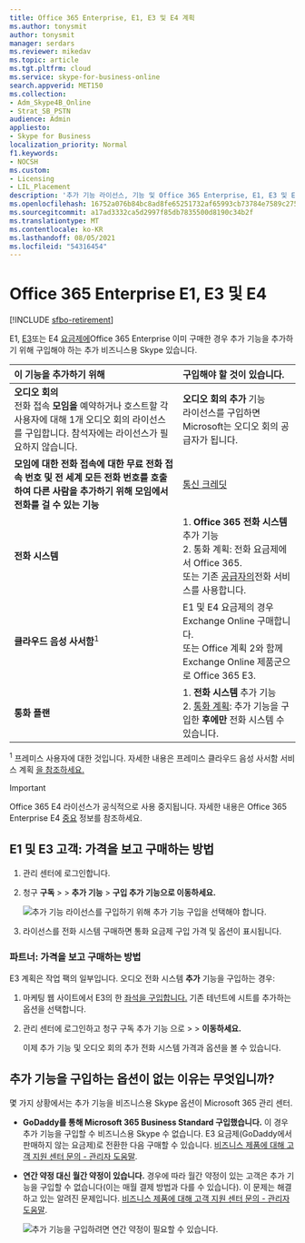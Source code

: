 ```yaml
---
title: Office 365 Enterprise, E1, E3 및 E4 계획
ms.author: tonysmit
author: tonysmit
manager: serdars
ms.reviewer: mikedav
ms.topic: article
ms.tgt.pltfrm: cloud
ms.service: skype-for-business-online
search.appverid: MET150
ms.collection:
- Adm_Skype4B_Online
- Strat_SB_PSTN
audience: Admin
appliesto:
- Skype for Business
localization_priority: Normal
f1.keywords:
- NOCSH
ms.custom:
- Licensing
- LIL_Placement
description: '추가 기능 라이선스, 기능 및 Office 365 Enterprise, E1, E3 및 E4 요금제에 대해 자세히 알아보습니다. '
ms.openlocfilehash: 16752a076b84bc8ad8fe65251732af65993cb73784e7589c275fd42ac71c4352
ms.sourcegitcommit: a17ad3332ca5d2997f85db7835500d8190c34b2f
ms.translationtype: MT
ms.contentlocale: ko-KR
ms.lasthandoff: 08/05/2021
ms.locfileid: "54316454"
---
```

# <a name="office-365-enterprise-e1-e3-and-e4"></a>Office 365 Enterprise E1, E3 및 E4

[!INCLUDE [sfbo-retirement](../../../Hub/includes/sfbo-retirement.md)]

E1, [E3](https://products.office.com/business/office-365-enterprise-e3-business-software)또는 E4 [요금제에](https://products.office.com/business/office-365-enterprise-e1-business-software)Office 365 Enterprise 이미 구매한 경우 추가 기능을 추가하기 위해 구입해야 하는 추가 비즈니스용 Skype 있습니다.

| 이 기능을 추가하기 위해 | 구입해야 할 것이 있습니다. |
|:-----|:-----|
|**오디오 회의** <br/> 전화 접속 **모임을** 예약하거나 호스트할 각 사용자에 대해 1개 오디오 회의 라이선스를 구입합니다. 참석자에는 라이선스가 필요하지 않습니다. |**오디오 회의 추가** 기능 <br/>라이선스를 구입하면 Microsoft는 오디오 회의 공급자가 됩니다. |
|**모임에 대한 전화 접속에 대한 무료 전화 접속 번호 및 전 세계 모든 전화 번호를 호출하여 다른 사람을 추가하기 위해 모임에서 전화를 걸 수 있는 기능** |[통신 크레딧](/microsoftteams/add-funds-and-manage-communications-credits)|
|**전화 시스템** |1. **Office 365 전화 시스템** 추가 기능 <br/> 2. 통화 계획: [](/MicrosoftTeams/calling-plans-for-office-365) 전화 요금제에서 Office 365. <br/>  또는 기존 [공급자의](../../skype-for-business-and-microsoft-teams-add-on-licensing/skype-for-business-and-microsoft-teams-add-on-licensing.md#bkmk_existing)전화 서비스를 사용합니다.  |
|**클라우드 음성 사서함**<sup>1</sup> |E1 및 E4 요금제의 경우 Exchange Online 구매합니다. <br/>또는 Office 계획 2와 함께 Exchange Online 제품군으로 Office 365 E3. |
|**통화 플랜** |1. **전화 시스템** 추가 기능 <br/> 2. [통화 계획](/MicrosoftTeams/calling-plans-for-office-365): 추가 기능을 구입한 **후에만** 전화 시스템 수 있습니다. |

<sup>1</sup> 프레미스 사용자에 대한 것입니다. 자세한 내용은 프레미스 클라우드 음성 사서함 서비스 계획 [을 참조하세요.](/skypeforbusiness/hybrid/plan-cloud-voicemail)
   
> [!IMPORTANT]
> Office 365 E4 라이선스가 공식적으로 사용 중지됩니다. 자세한 내용은 Office 365 Enterprise E4 [중요](https://support.office.com/article/important-information-for-office-365-enterprise-e4-customers-f9572348-43a2-43fa-a3d8-3b6c9c042147) 정보를 참조하세요.
  
## <a name="e1-and-e3-customers-how-to-see-prices-and-buy"></a>E1 및 E3 고객: 가격을 보고 구매하는 방법
<a name="bkmk_buypremium"> </a>

1. 관리 센터에 로그인합니다.

2. 청구 **구독**  >    >  **추가 기능**  >  **구입 추가 기능으로 이동하세요.**

   ![추가 기능 라이선스를 구입하기 위해 추가 기능 구입을 선택해야 합니다.](../../images/fc4d7506-4ee9-4e39-be54-0622edffb77a.png)

3. 라이선스를 전화 시스템  구매하면 통화 요금제 구입 가격 및 옵션이 표시됩니다.

### <a name="partners-how-to-see-prices-and-buy"></a>파트너: 가격을 보고 구매하는 방법
<a name="bkmk_partners"> </a>

E3 계획은 작업 팩의 일부입니다. 오디오 전화 시스템  **추가** 기능을 구입하는 경우:

1. 마케팅 웹 사이트에서 E3의 한 [좌석을 구입합니다.](https://go.microsoft.com/fwlink/?LinkId=24393) 기존 테넌트에 시트를 추가하는 옵션을 선택합니다.

2. 관리 센터에 로그인하고 청구 구독 추가 기능 으로  >    >  **이동하세요.**

    이제 추가 기능 및 오디오 회의  추가 전화 시스템 가격과 옵션을 볼 수 있습니다. 

## <a name="why-dont-i-see-the-option-to-buy-add-ons"></a>추가 기능을 구입하는 옵션이 없는 이유는 무엇입니까?
<a name="bkmk_how"> </a>

몇 가지 상황에서는 추가 기능을 비즈니스용 Skype 옵션이 Microsoft 365 관리 센터.

- **GoDaddy를 통해 Microsoft 365 Business Standard 구입했습니다.** 이 경우 추가 기능을 구입할 수 비즈니스용 Skype 수 없습니다. E3 요금제(GoDaddy에서 판매하지 않는 요금제)로 전환한 다음 구매할 수 있습니다. [비즈니스 제품에 대해 고객 지원 센터 문의 - 관리자 도움말](https://support.office.com/article/32a17ca7-6fa0-4870-8a8d-e25ba4ccfd4b).

- **연간 약정 대신 월간 약정이 있습니다.** 경우에 따라 월간 약정이 있는 고객은 추가 기능을 구입할 수 없습니다(이는 매월 결제 방법과 다를 수 있습니다). 이 문제는 해결하고 있는 알려진 문제입니다. [비즈니스 제품에 대해 고객 지원 센터 문의 - 관리자 도움말](https://support.office.com/article/32a17ca7-6fa0-4870-8a8d-e25ba4ccfd4b).

    ![추가 기능을 구입하려면 연간 약정이 필요할 수 있습니다.](../../images/164579c2-f4df-4ae0-bd1d-bff12addb500.png)
